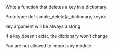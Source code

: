 Write a function that deletes a key in a dictionary.



Prototype: def simple_delete(a_dictionary, key=):

key argument will be always a string

If a key doesn’t exist, the dictionary won’t change

You are not allowed to import any module
